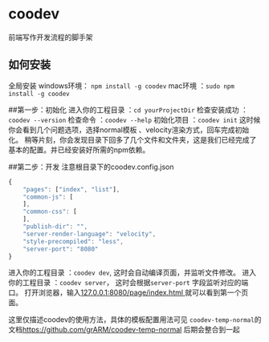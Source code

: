 # coodev
前端写作开发流程的脚手架

## 如何安装
全局安装 
windows环境： `npm install -g coodev`
mac环境 ：`sudo npm install -g coodev`

##第一步：初始化
进入你的工程目录 ：`cd yourProjectDir`
检查安装成功 ：`coodev --version`
检查命令 ：`coodev --help`
初始化项目 ：`coodev init`
这时候你会看到几个问题选项，选择normal模板  、velocity渲染方式，回车完成初始化。
稍等片刻，你会发现目录下回多了几个文件和文件夹，这是我们已经完成了基本的配置。并已经安装好所需的npm依赖。

##第二步：开发
注意根目录下的coodev.config.json
``` javascript
{
	"pages": ["index", "list"],
	"common-js": [
	],
	"common-css": [
	],
	"publish-dir": "",
	"server-render-language": "velocity",
	"style-precompiled": "less",
	"server-port": "8080"
}
```

进入你的工程目录 ：`coodev dev`, 这时会自动编译页面，并监听文件修改。
进入你的工程目录 ：`coodev server`， 这时会根据`server-port` 字段监听对应的端口。
打开浏览器，输入<a target="_blank" href="http://127.0.0.1:8080/page/index.html">127.0.0.1:8080/page/index.html </a>就可以看到第一个页面。

这里仅描述coodev的使用方法，具体的模板配置用法可见 `coodev-temp-normal`的文档<aa target="_blank" href="https://github.com/grARM/coodev-temp-normal">https://github.com/grARM/coodev-temp-normal</a>
后期会整合到一起


